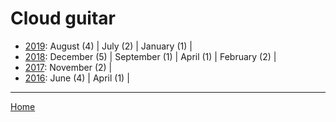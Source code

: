 # Cloud guitar

  * [2019](./cloud-guitar-2019.md): 
      August (4) | 
      July (2) | 
      January (1) | 
  * [2018](./cloud-guitar-2018.md): 
      December (5) | 
      September (1) | 
      April (1) | 
      February (2) | 
  * [2017](./cloud-guitar-2017.md): 
      November (2) | 
  * [2016](./cloud-guitar-2016.md): 
      June (4) | 
      April (1) | 

----

[Home](../)

